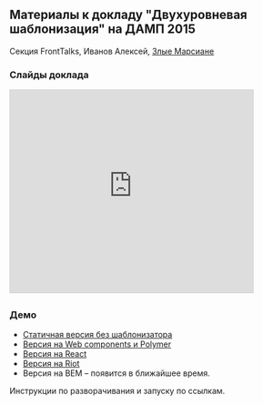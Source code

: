 ## Материалы к докладу "Двухуровневая шаблонизация" на ДАМП 2015

Секция FrontTalks, Иванов Алексей, <a href="https://evilmartians.com">Злые Марсиане</a>

### Слайды доклада

<iframe src="https://www.slideshare.net/slideshow/embed_code/46056183" width="427" height="356" frameborder="0" marginwidth="0" marginheight="0" scrolling="no" style="border:1px solid #CCC; border-width:1px; margin-bottom:5px; max-width: 100%;" allowfullscreen> </iframe>

### Демо

- [Статичная версия без шаблонизатора](static)
- [Версия на Web components и Polymer](polymer)
- [Версия на React](react)
- [Версия на Riot](riot)
- Версия на BEM – появится в ближайшее время.

Инструкции по разворачивания и запуску по ссылкам.
